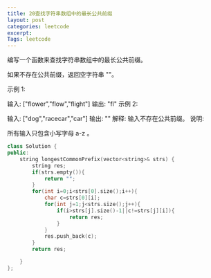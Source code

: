 ```yaml
---
title: 20查找字符串数组中的最长公共前缀
layout: post
categories: leetcode
excerpt: 
Tags: leetcode
---
```


编写一个函数来查找字符串数组中的最长公共前缀。

如果不存在公共前缀，返回空字符串 ""。

示例 1:

输入: ["flower","flow","flight"]
输出: "fl"
示例 2:

输入: ["dog","racecar","car"]
输出: ""
解释: 输入不存在公共前缀。
说明:

所有输入只包含小写字母 a-z 。

```c++
class Solution {
public:
    string longestCommonPrefix(vector<string>& strs) {
        string res;
        if(strs.empty()){
            return "";
        }
        for(int i=0;i<strs[0].size();i++){
            char c=strs[0][i];
            for(int j=1;j<strs.size();j++){
                if(i>strs[j].size()-1||c!=strs[j][i]){
                    return res;
                }
            }
            res.push_back(c);
        }
        return res;

    }
};
```

